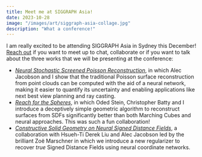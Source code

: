 ```yaml
---
title: Meet me at SIGGRAPH Asia!
date: 2023-10-28
image: "/images/art/siggraph-asia-collage.jpg"
description: "What a conference!"
---
```

I am really excited to be attending SIGGRAPH Asia in Sydney this December! [Reach out](mailto:sgsellan@cs.toronto.edu) if you want to meet up to chat, collaborate or if you want to talk about the three works that we will be presenting at the conference:

- [*Neural Stochastic Screened Poisson Reconstruction*](), in which Alec Jacobson and I show that the traditional Poisson surface reconstruction from point clouds can be computed with the aid of a neural network, making it easier to quantify its uncertainty and enabling applications like next best view planning and ray casting.
- [*Reach for the Spheres*](https://odedstein.com/projects/reach-for-the-spheres/), in which Oded Stein, Christopher Batty and I introduce a deceptively simple geometric algorithm to reconstruct surfaces from SDFs significantly better than both Marching Cubes and neural approaches. This was such a fun collaboration!
- [*Constructive Solid Geometry on Neural Signed Distance Fields*](https://zoemarschner.com/research/csg_on_neural_sdfs), a collaboration with Hsueh-Ti Derek Liu and Alec Jacobson led by the brilliant Zoë Marschner in which we introduce a new regularizer to recover *true* Signed Distance Fields using neural coordinate networks.